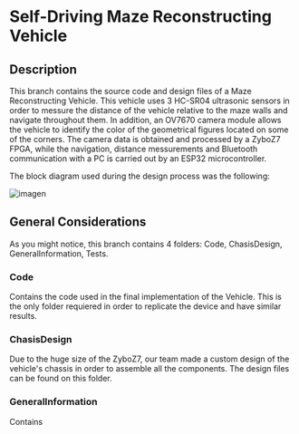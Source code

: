 # Self-Driving Maze Reconstructing Vehicle

## Description

This branch contains the source code and design files of a Maze Reconstructing Vehicle. This vehicle uses 3 HC-SR04 ultrasonic sensors in order to messure the distance of the vehicle relative to the maze walls and navigate throughout them. In addition, an OV7670 camera module allows the vehicle to identify the color of the geometrical figures located on some of the corners. The camera data is obtained and processed by a ZyboZ7 FPGA, while the navigation, distance messurements and Bluetooth communication with a PC is carried out by an ESP32 microcontroller.

The block diagram used during the design process was the following:

![imagen](https://user-images.githubusercontent.com/43284148/127947274-287353dc-3962-42ef-bf0f-09f01c565810.png)



## General Considerations

As you might notice, this branch contains 4 folders: Code, ChasisDesign, GeneralInformation, Tests.

### Code

Contains the code used in the final implementation of the Vehicle. This is the only folder requiered in order to replicate the device and have similar results.


### ChasisDesign 

Due to the huge size of the ZyboZ7, our team made a custom design of the vehicle's chassis in order to assemble all the components. The design files can be found on this folder.

### GeneralInformation

Contains 
